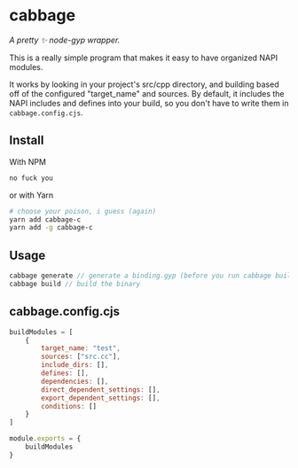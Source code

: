 # cabbage
*A pretty ✨ node-gyp wrapper.*

This is a really simple program that makes it easy to have organized NAPI modules.

It works by looking in your project's src/cpp directory, and building based off of the configured "target_name" and sources.
By default, it includes the NAPI includes and defines into your build, so you don't have to write them in `cabbage.config.cjs`.

## Install
With NPM
```bash
no fuck you
```
or with Yarn
```bash
# choose your poison, i guess (again)
yarn add cabbage-c 
yarn add -g cabbage-c
```

## Usage
```javascript
cabbage generate // generate a binding.gyp (before you run cabbage build)
cabbage build // build the binary
```

## cabbage.config.cjs

```js
buildModules = [
    {
        target_name: "test",
        sources: ["src.cc"],
        include_dirs: [],
        defines: [],
        dependencies: [],
        direct_dependent_settings: [],
        export_dependent_settings: [],
        conditions: []
    }
]

module.exports = {
    buildModules
}
```
